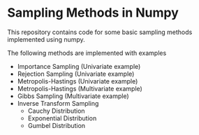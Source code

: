 # Sampling Methods in Numpy

This repository contains code for some basic sampling methods implemented using numpy.    

The following methods are implemented with examples

* Importance Sampling (Univariate example)
* Rejection Sampling (Univariate example)
* Metropolis-Hastings (Univariate example)
* Metropolis-Hastings (Multivariate example)
* Gibbs Sampling (Multivariate example)
* Inverse Transform Sampling
  * Cauchy Distribution
  * Exponential Distribution
  * Gumbel Distribution

  
